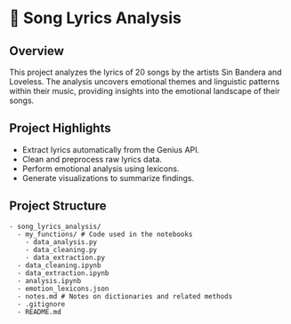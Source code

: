 # 🎵 Song Lyrics Analysis

## Overview

This project analyzes the lyrics of 20 songs by the artists Sin Bandera and Loveless. The analysis uncovers emotional themes and linguistic patterns within their music, providing insights into the emotional landscape of their songs.

## Project Highlights

- Extract lyrics automatically from the Genius API.
- Clean and preprocess raw lyrics data.
- Perform emotional analysis using lexicons.
- Generate visualizations to summarize findings.

## Project Structure
```text
- song_lyrics_analysis/
  - my_functions/ # Code used in the notebooks
    - data_analysis.py
    - data_cleaning.py
    - data_extraction.py
  - data_cleaning.ipynb
  - data_extraction.ipynb
  - analysis.ipynb
  - emotion_lexicons.json
  - notes.md # Notes on dictionaries and related methods
  - .gitignore
  - README.md
```
